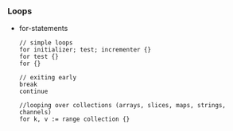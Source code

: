 ### Loops
- for-statements
    ```golang
    // simple loops
    for initializer; test; incrementer {}
    for test {}
    for {}

    // exiting early
    break
    continue

    //looping over collections (arrays, slices, maps, strings, channels)
    for k, v := range collection {}
    ```